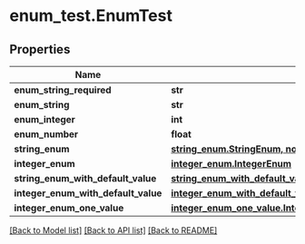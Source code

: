 # enum_test.EnumTest

## Properties
Name | Type | Description | Notes
------------ | ------------- | ------------- | -------------
**enum_string_required** | **str** |  | 
**enum_string** | **str** |  | [optional] 
**enum_integer** | **int** |  | [optional] 
**enum_number** | **float** |  | [optional] 
**string_enum** | [**string_enum.StringEnum, none_type**](StringEnum.md) |  | [optional] 
**integer_enum** | [**integer_enum.IntegerEnum**](IntegerEnum.md) |  | [optional] 
**string_enum_with_default_value** | [**string_enum_with_default_value.StringEnumWithDefaultValue**](StringEnumWithDefaultValue.md) |  | [optional] 
**integer_enum_with_default_value** | [**integer_enum_with_default_value.IntegerEnumWithDefaultValue**](IntegerEnumWithDefaultValue.md) |  | [optional] 
**integer_enum_one_value** | [**integer_enum_one_value.IntegerEnumOneValue**](IntegerEnumOneValue.md) |  | [optional] 

[[Back to Model list]](../README.md#documentation-for-models) [[Back to API list]](../README.md#documentation-for-api-endpoints) [[Back to README]](../README.md)


